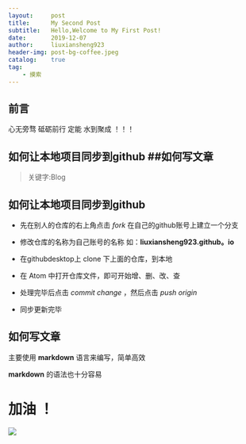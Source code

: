 ```yaml
---
layout:     post
title:      My Second Post
subtitle:   Hello,Welcome to My First Post!
date:       2019-12-07
author:     liuxiansheng923
header-img: post-bg-coffee.jpeg
catalog:    true
tag:
    - 摸索
---
```


## 前言

心无旁骛 砥砺前行 定能 水到聚成 ！！！

## 如何让本地项目同步到github ##如何写文章

>关键字:Blog

## 如何让本地项目同步到github

- 先在别人的仓库的右上角点击 *fork* 在自己的github账号上建立一个分支

- 修改仓库的名称为自己账号的名称 如：**liuxiansheng923.github。io**

- 在githubdesktop上 clone 下上面的仓库，到本地

- 在 Atom 中打开仓库文件，即可开始增、删、改、查

- 处理完毕后点击 *commit change* ，然后点击 *push origin*

- 同步更新完毕

## 如何写文章

主要使用 **markdown** 语言来编写，简单高效

**markdown** 的语法也十分容易

# 加油 ！

![](https://wx2.sinaimg.cn/mw690/005GjvH0gy1g7hy6ojzduj33402c0qv6.jpg)
